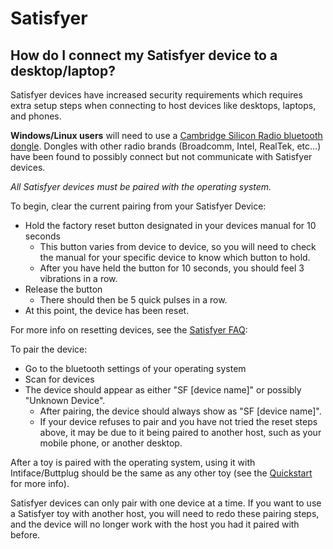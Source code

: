 # Satisfyer

## How do I connect my Satisfyer device to a desktop/laptop?

Satisfyer devices have increased security requirements which requires extra setup steps when connecting to host devices like desktops, laptops, and phones.

**Windows/Linux users** will need to use a [Cambridge Silicon Radio bluetooth dongle](docs/intiface-central/hardware/bluetooth). Dongles with other radio brands (Broadcomm, Intel, RealTek, etc...) have been found to possibly connect but not communicate with Satisfyer devices.

_All Satisfyer devices must be paired with the operating system._ 

To begin, clear the current pairing from your Satisfyer Device:

- Hold the factory reset button designated in your devices manual for 10 seconds
  - This button varies from device to device, so you will need to check the manual for your specific
    device to know which button to hold.
  - After you have held the button for 10 seconds, you should feel 3 vibrations in a row. 
- Release the button
  - There should then be 5 quick pulses in a row.
- At this point, the device has been reset.

For more info on resetting devices, see the [Satisfyer FAQ](https://us.satisfyer.com/us/faq/): 

To pair the device:

- Go to the bluetooth settings of your operating system
- Scan for devices
- The device should appear as either "SF [device name]" or possibly "Unknown Device".
  - After pairing, the device should always show as "SF [device name]".
  - If your device refuses to pair and you have not tried the reset steps above, it may be due to it
    being paired to another host, such as your mobile phone, or another desktop.

After a toy is paired with the operating system, using it with Intiface/Buttplug should be the same as any other toy (see the [Quickstart](/docs/intiface-central/quickstart) for more info). 

Satisfyer devices can only pair with one device at a time. If you want to use a Satisfyer toy with another host, you will need to redo these pairing steps, and the device will no longer work with the host you had it paired with before.
